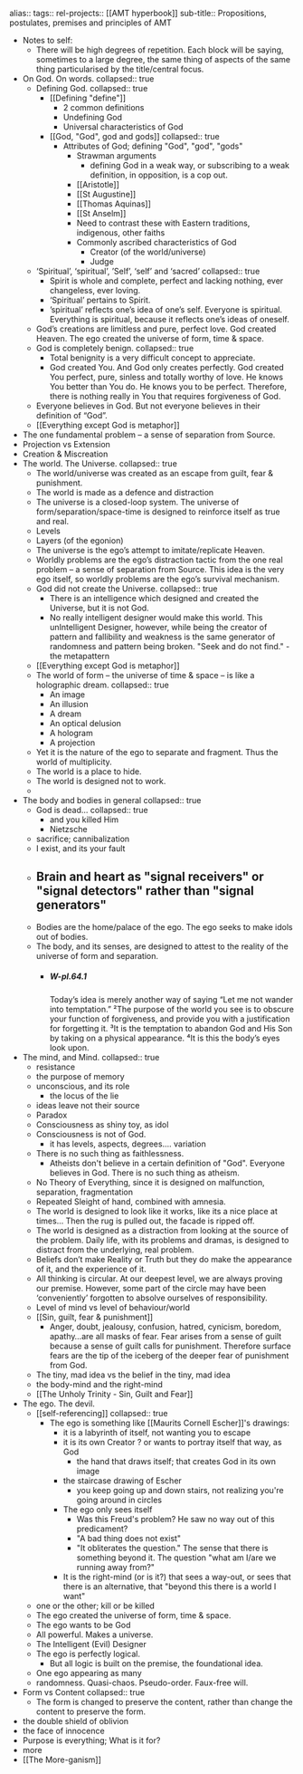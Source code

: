 alias::
tags:: 
rel-projects:: [[AMT hyperbook]]
sub-title:: Propositions, postulates, premises and principles of AMT
- Notes to self:
	- There will be high degrees of repetition. Each block will be saying, sometimes to a large degree, the same thing of aspects of the same thing particularised by the title/central focus.
- On God. On words.
  collapsed:: true
	- Defining God.
	  collapsed:: true
		- [[Defining "define"]]
			- 2 common definitions
			- Undefining God
			- Universal characteristics of God
		- [[God, "God", god and gods]]
		  collapsed:: true
			- Attributes of God; defining "God", "god", "gods"
				- Strawman arguments
					- defining God in a weak way, or subscribing to a weak definition, in opposition, is a cop out.
				- [[Aristotle]]
				- [[St Augustine]]
				- [[Thomas Aquinas]]
				- [[St Anselm]]
				- Need to contrast these with Eastern traditions, indigenous, other faiths
				- Commonly ascribed characteristics of God
					- Creator (of the world/universe)
					- Judge
	- ‘Spiritual’, ‘spiritual’, ’Self’, ‘self’ and ‘sacred’
	  collapsed:: true
		- Spirit is whole and complete, perfect and lacking nothing, ever changeless, ever loving.
		- ‘Spiritual’ pertains to Spirit.
		- ’spiritual’ reflects one’s idea of one’s self. Everyone is spiritual. Everything is spiritual, because it reflects one’s ideas of oneself.
	- God’s creations are limitless and pure, perfect love. God created Heaven. The ego created the universe of form, time & space.
	- God is completely benign.
	  collapsed:: true
		- Total benignity is a very difficult concept to appreciate.
		- God created You. And God only creates perfectly. God created You perfect, pure, sinless and totally worthy of love. He knows You better than You do. He knows you to be perfect. Therefore, there is nothing really in You that requires forgiveness of God.
	- Everyone believes in God. But not everyone believes in their definition of “God”.
	- [[Everything except God is metaphor]]
- The one fundamental problem – a sense of separation from Source.
- Projection vs Extension
- Creation & Miscreation
- The world. The Universe.
  collapsed:: true
	- The world/universe was created as an escape from guilt, fear & punishment.
	- The world is made as a defence and distraction
	- The universe is a closed-loop system. The universe of form/separation/space-time is designed to reinforce itself as true and real.
	- Levels
	- Layers (of the egonion)
	- The universe is the ego’s attempt to imitate/replicate Heaven.
	- Worldly problems are the ego’s distraction tactic from the one real problem – a sense of separation from Source. This idea is the very ego itself, so worldly problems are the ego’s survival mechanism.
	- God did not create the Universe.
	  collapsed:: true
		- There is an intelligence which designed and created the Universe, but it is not God.
		- No really intelligent designer would make this world. This unIntelligent Designer, however, while being the creator of pattern and fallibility and weakness is the same generator of randomness and pattern being broken. "Seek and do not find." - the metapattern
	- [[Everything except God is metaphor]]
	- The world of form – the universe of time & space – is like a holographic dream.
	  collapsed:: true
		- An image
		- An illusion
		- A dream
		- An optical delusion
		- A hologram
		- A projection
	- Yet it is the nature of the ego to separate and fragment. Thus the world of multiplicity.
	- The world is a place to hide.
	- The world is designed not to work.
	-
- The body and bodies in general
  collapsed:: true
	- God is dead...
	  collapsed:: true
		- and you killed Him
		- Nietzsche
	- sacrifice; cannibalization
	- I exist, and its your fault
	- Brain and heart as "signal receivers" or "signal detectors" rather than "signal generators"
		-
	- Bodies are the home/palace of the ego. The ego seeks to make idols out of bodies.
	- The body, and its senses, are designed to attest to the reality of the universe of form and separation.
		- ##### W-pI.64.1
		  Today’s idea is merely another way of saying “Let me not wander into temptation.” ²The purpose of the world you see is to obscure your function of forgiveness, and provide you with a justification for forgetting it. ³It is the temptation to abandon God and His Son by taking on a physical appearance. ⁴It is this the body’s eyes look upon.
- The mind, and Mind.
  collapsed:: true
	- resistance
	- the purpose of memory
	- unconscious, and its role
		- the locus of the lie
	- ideas leave not their source
	- Paradox
	- Consciousness as shiny toy, as idol
	- Consciousness is not of God.
		- it has levels, aspects, degrees.... variation
	- There is no such thing as faithlessness.
		- Atheists don't believe in a certain definition of "God". Everyone believes in God. There is no such thing as atheism.
	- No Theory of Everything, since it is designed on malfunction, separation, fragmentation
	- Repeated Sleight of hand, combined with amnesia.
	- The world is designed to look like it works, like its a nice place at times... Then the rug is pulled out, the facade is ripped off.
	- The world is designed as a distraction from looking at the source of the problem. Daily life, with its problems and dramas, is designed to distract from the underlying, real problem.
	- Beliefs don’t make Reality or Truth but they do make the appearance of it, and the experience of it.
	- All thinking is circular. At our deepest level, we are always proving our premise. However, some part of the circle may have been ‘conveniently’ forgotten to absolve ourselves of responsibility.
	- Level of mind vs level of behaviour/world
	- [[Sin, guilt, fear & punishment]]
		- Anger, doubt, jealousy, confusion, hatred, cynicism, boredom, apathy…are all masks of fear. Fear arises from a sense of guilt because a sense of guilt calls for punishment. Therefore surface fears are the tip of the iceberg of the deeper fear of punishment from God.
	- The tiny, mad idea vs the belief in the tiny, mad idea
	- the body-mind and the right-mind
	- [[The Unholy Trinity - Sin, Guilt and Fear]]
- The ego. The devil.
	- [[self-referencing]]
	  collapsed:: true
		- The ego is something like [[Maurits Cornell Escher]]'s drawings:
			- it is a labyrinth of itself, not wanting you to escape
			- it is its own Creator ? or wants to portray itself that way, as God
				- the hand that draws itself; that creates God in its own image
			- the staircase drawing of Escher
				- you keep going up and down stairs, not realizing you're going around in circles
			- The ego only sees itself
				- Was this Freud's problem? He saw no way out of this predicament?
				- "A bad thing does not exist"
				- "It obliterates the question." The sense that there is something beyond it. The question "what am I/are we running away from?"
			- It is the right-mind (or is it?) that sees a way-out, or sees that there is an alternative, that "beyond this there is a world I want"
	- one or the other; kill or be killed
	- The ego created the universe of form, time & space.
	- The ego wants to be God
	- All powerful. Makes a universe.
	- The Intelligent (Evil) Designer
	- The ego is perfectly logical.
		- But all logic is built on the premise, the foundational idea.
	- One ego appearing as many
	- randomness. Quasi-chaos. Pseudo-order. Faux-free will.
- Form vs Content
  collapsed:: true
	- The form is changed to preserve the content, rather than change the content to preserve the form.
- the double shield of oblivion
- the face of innocence
- Purpose is everything; What is it for?
- more
- [[The More-ganism]]